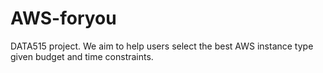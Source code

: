 # AWS-foryou
DATA515 project. We aim to help users select the best AWS instance type given budget and time constraints.

